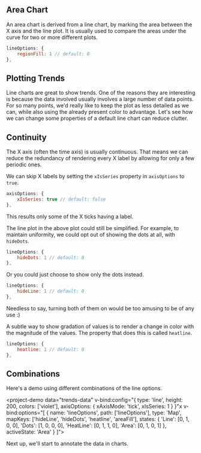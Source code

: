 ## Area Chart
An area chart is derived from a line chart, by marking the area between the X axis and the line plot. It is usually used to compare the areas under the curve for two or more different plots.

```js
lineOptions: {
	regionFill: 1 // default: 0
},
```
<project-demo data="1"
	v-bind:config="{
		type: 'line',
		height: 240,
		colors: ['violet'],
		lineOptions: {
			regionFill: 1
		},
	}">
</project-demo>

## Plotting Trends
Line charts are great to show trends. One of the reasons they are interesting is because the data involved usually involves a large number of data points. For so many points, we'd really like to keep the plot as less detailed as we can, while also using the already present color to advantage. Let's see how we can change some properties of a default line chart can reduce clutter.

## Continuity
The X axis (often the time axis) is usually continuous. That means we can reduce the redundancy of rendering every X label by allowing for only a few periodic ones.


We can skip X labels by setting the `xIsSeries` property in `axisOptions` to `true`.



```js
axisOptions: {
	xIsSeries: true // default: false
},
```
This results only some of the X ticks having a label.
<project-demo data="trends-data"
	v-bind:config="{
		type: 'line',
		height: 180,
		colors: ['violet'],
		axisOptions: {
			xAxisMode: 'tick',
			xIsSeries: 1
		}
	}">
</project-demo>

The line plot in the above plot could still be simplified. For example, to maintain uniformity, we could opt out of showing the dots at all, with `hideDots`.
```js
lineOptions: {
	hideDots: 1 // default: 0
},
```
<project-demo data="trends-data"
	v-bind:config="{
		type: 'line',
		height: 180,
		colors: ['violet'],
		axisOptions: {
			xAxisMode: 'tick',
			xIsSeries: 1
		},
		lineOptions: {
			hideDots: 1
		},
	}">
</project-demo>

Or you could just choose to show only the dots instead.
```js
lineOptions: {
	hideLine: 1 // default: 0
},
```
<project-demo data="trends-data"
	v-bind:config="{
		type: 'line',
		height: 180,
		colors: ['violet'],
		axisOptions: {
			xAxisMode: 'tick',
			xIsSeries: 1
		},
		lineOptions: {
			hideLine: 1
		},
	}">
</project-demo>
Needless to say, turning both of them on would be too amusing to be of any use :)

A subtle way to show gradation of values is to render a change in color with the magnitude of the values. The property that does this is called `heatline`.
```js
lineOptions: {
	heatline: 1 // default: 0
},
```
<project-demo data="trends-data"
	v-bind:config="{
		type: 'line',
		height: 180,
		colors: ['violet'],
		axisOptions: {
			xAxisMode: 'tick',
			xIsSeries: 1
		},
		lineOptions: {
			hideDots: 1,
			heatline: 1
		},
	}">
</project-demo>

## Combinations
Here's a demo using different combinations of the line options.

<project-demo data="trends-data"
	v-bind:config="{
		type: 'line',
		height: 200,
		colors: ['violet'],
		axisOptions: {
			xAxisMode: 'tick',
			xIsSeries: 1
		}
	}"x
    v-bind:options="[
		{
			name: 'lineOptions',
			path: ['lineOptions'],
			type: 'Map',
			mapKeys: ['hideLine', 'hideDots', 'heatline', 'areaFill'],
			states: {
				'Line': [0, 1, 0, 0],
				'Dots': [1, 0, 0, 0],
				'HeatLine': [0, 1, 1, 0],
				'Area': [0, 1, 0, 1]
			},
			activeState: 'Area'
		}
    ]">
</project-demo>

Next up, we'll start to annotate the data in charts.



































